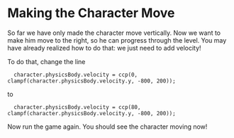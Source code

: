 Making the Character Move
=============

So far we have only made the character move vertically. Now we want to make him
move to the right, so he can progress through the level. You may have already realized
how to do that: we just need to add velocity!

To do that, change the line

      character.physicsBody.velocity = ccp(0, clampf(character.physicsBody.velocity.y, -800, 200));

to

      character.physicsBody.velocity = ccp(80, clampf(character.physicsBody.velocity.y, -800, 200));

Now run the game again. You should see the character moving now!
